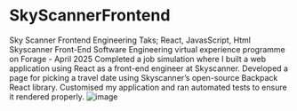 # SkyScannerFrontend
Sky Scanner Frontend Engineering Taks; React, JavasScript, Html
Skyscanner Front-End Software Engineering virtual experience programme on Forage - April 2025
Completed a job simulation where I built a web application using React as a front-end engineer at Skyscanner.
Developed a page for picking a travel date using Skyscanner’s open-source Backpack React library.
Customised my application and ran automated tests to ensure it rendered properly.
![image](https://github.com/user-attachments/assets/6da6eadd-719b-4684-b728-653ffe7e60a9)
